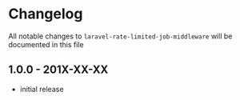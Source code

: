 # Changelog

All notable changes to `laravel-rate-limited-job-middleware` will be documented in this file

## 1.0.0 - 201X-XX-XX

- initial release
